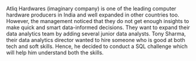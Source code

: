 Atliq Hardwares (imaginary company) is one of the leading computer hardware producers in India and well expanded in other countries too.
However, the management noticed that they do not get enough insights to make quick and smart data-informed decisions. 
They want to expand their data analytics team by adding several junior data analysts.
Tony Sharma, their data analytics director wanted to hire someone who is good at both tech and soft skills. Hence, he decided to conduct a SQL challenge which will help him understand both the skills.    
  
